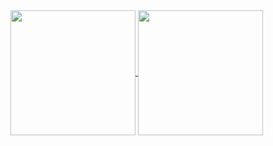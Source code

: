 <a href="https://github.com/SlushEE0">
  <img height=200 align="center" src="https://github-readme-stats.vercel.app/api?username=SlushEE0&show_icons=true&theme=transparent" />
</a>
<a href="https://github.com/SlushEE0">
  <img height=200 align="center" src="https://github-readme-stats.vercel.app/api/top-langs/?username=SlushEE0&theme=transparent&langs_count=8&layout=compact" />
</a>
